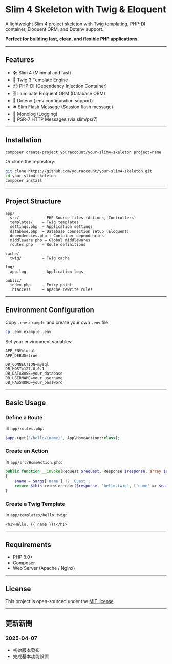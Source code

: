 # Slim 4 Skeleton with Twig & Eloquent

A lightweight Slim 4 project skeleton with Twig templating, PHP-DI container, Eloquent ORM, and Dotenv support.

**Perfect for building fast, clean, and flexible PHP applications.**

---

## Features

- 🛠️ Slim 4 (Minimal and fast)
- 🎨 Twig 3 Template Engine
- 📦 PHP-DI (Dependency Injection Container)
- 🗄️ Illuminate Eloquent ORM (Database ORM)
- 🔐 Dotenv (.env configuration support)
- 🛎️ Slim Flash Message (Session flash message)
- 📝 Monolog (Logging)
- 🎯 PSR-7 HTTP Messages (via slim/psr7)

---

## Installation

```bash
composer create-project youraccount/your-slim4-skeleton project-name
```

Or clone the repository:

```bash
git clone https://github.com/youraccount/your-slim4-skeleton.git
cd your-slim4-skeleton
composer install
```

---

## Project Structure

```
app/
  src/          → PHP Source files (Actions, Controllers)
  templates/    → Twig templates
  settings.php  → Application settings
  database.php  → Database connection setup (Eloquent)
  dependencies.php → Container dependencies
  middleware.php → Global middlewares
  routes.php    → Route definitions

cache/
  twig/         → Twig cache

log/
  app.log       → Application logs

public/
  index.php     → Entry point
  .htaccess     → Apache rewrite rules
```

---

## Environment Configuration

Copy `.env.example` and create your own `.env` file:

```bash
cp .env.example .env
```

Set your environment variables:

```dotenv
APP_ENV=local
APP_DEBUG=true

DB_CONNECTION=mysql
DB_HOST=127.0.0.1
DB_DATABASE=your_database
DB_USERNAME=your_username
DB_PASSWORD=your_password
```

---

## Basic Usage

### Define a Route

In `app/routes.php`:

```php
$app->get('/hello/{name}', App\HomeAction::class);
```

### Create an Action

In `app/src/HomeAction.php`:

```php
public function __invoke(Request $request, Response $response, array $args): Response
{
    $name = $args['name'] ?? 'Guest';
    return $this->view->render($response, 'hello.twig', ['name' => $name]);
}
```

### Create a Twig Template

In `app/templates/hello.twig`:

```twig
<h1>Hello, {{ name }}!</h1>
```

---

## Requirements

- PHP 8.0+
- Composer
- Web Server (Apache / Nginx)

---

## License

This project is open-sourced under the [MIT license](LICENSE).

---

## 更新新聞

### 2025-04-07
- 初始版本發布
- 完成基本功能設置

